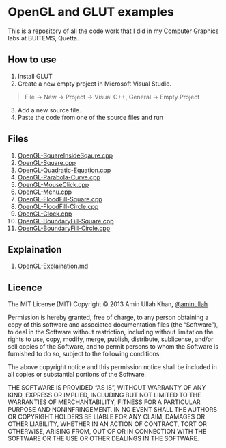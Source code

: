OpenGL and GLUT examples
========================
This is a repository of all the code work that I did in my Computer Graphics labs at BUITEMS, Quetta.

How to use
----------
1. Install GLUT
2. Create a new empty project in Microsoft Visual Studio.
> File -> New -> Project -> Visual C++, General -> Empty Project
3. Add a new source file.
4. Paste the code from one of the source files and run

Files
-----
1. [OpenGL-SquareInsideSqaure.cpp](https://github.com/beingaminullah/opengl/blob/master/OpenGL-SquareInsideSqaure.cpp)
2. [OpenGL-Square.cpp](https://github.com/beingaminullah/opengl/blob/master/OpenGL-Square.cpp)
3. [OpenGL-Quadratic-Equation.cpp](https://github.com/beingaminullah/opengl/blob/master/OpenGL-Quadratic-Equation.cpp)
4. [OpenGL-Parabola-Curve.cpp](https://github.com/beingaminullah/opengl/blob/master/OpenGL-Parabola-Curve.cpp)
5. [OpenGL-MouseClick.cpp](https://github.com/beingaminullah/opengl/blob/master/OpenGL-MouseClick.cpp)
6. [OpenGL-Menu.cpp](https://github.com/beingaminullah/opengl/blob/master/OpenGL-Menu.cpp)
7. [OpenGL-FloodFill-Square.cpp](https://github.com/beingaminullah/opengl/blob/master/OpenGL-FloodFill-Square.cpp)
8. [OpenGL-FloodFill-Circle.cpp](https://github.com/beingaminullah/opengl/blob/master/OpenGL-FloodFill-Circle.cpp)
9. [OpenGL-Clock.cpp](https://github.com/beingaminullah/opengl/blob/master/OpenGL-Clock.cpp)
10. [OpenGL-BoundaryFill-Square.cpp](https://github.com/beingaminullah/opengl/blob/master/OpenGL-BoundaryFill-Square.cpp)
11. [OpenGL-BoundaryFill-Circle.cpp](https://github.com/beingaminullah/opengl/blob/master/OpenGL-BoundaryFill-Circle.cpp)

Explaination
------------
1. [OpenGL-Explaination.md](https://github.com/beingaminullah/opengl/blob/master/OpenGL-Explaination.md)

Licence
-------
The MIT License (MIT)
Copyright © 2013 Amin Ullah Khan, [@aminullah](http://www.twitter.com/aminullah/)

Permission is hereby granted, free of charge, to any person obtaining a copy
of this software and associated documentation files (the “Software”), to deal
in the Software without restriction, including without limitation the rights
to use, copy, modify, merge, publish, distribute, sublicense, and/or sell
copies of the Software, and to permit persons to whom the Software is
furnished to do so, subject to the following conditions:

The above copyright notice and this permission notice shall be included in
all copies or substantial portions of the Software.

THE SOFTWARE IS PROVIDED “AS IS”, WITHOUT WARRANTY OF ANY KIND, EXPRESS OR IMPLIED, INCLUDING BUT NOT LIMITED TO THE WARRANTIES OF MERCHANTABILITY, FITNESS FOR A PARTICULAR PURPOSE AND NONINFRINGEMENT. IN NO EVENT SHALL THE AUTHORS OR COPYRIGHT HOLDERS BE LIABLE FOR ANY CLAIM, DAMAGES OR OTHER LIABILITY, WHETHER IN AN ACTION OF CONTRACT, TORT OR OTHERWISE, ARISING FROM, OUT OF OR IN CONNECTION WITH THE SOFTWARE OR THE USE OR OTHER DEALINGS IN THE SOFTWARE.
